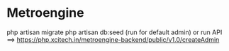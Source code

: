# Metroengine
php artisan migrate
php artisan db:seed (run for default admin) or run API ==> https://php.xcitech.in/metroengine-backend/public/v1.0/createAdmin



